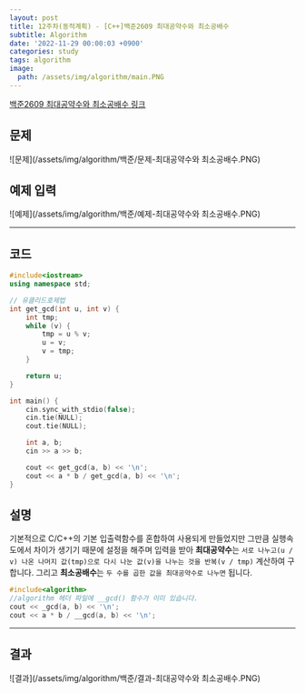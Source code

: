 ```yaml
---
layout: post
title: 12주차(동적계획) - [C++]백준2609 최대공약수와 최소공배수
subtitle: Algorithm
date: '2022-11-29 00:00:03 +0900'
categories: study
tags: algorithm
image:
  path: /assets/img/algorithm/main.PNG
---
```


[백준2609 최대공약수와 최소공배수 링크](https://www.acmicpc.net/problem/2609)

<!--more-->

## 문제
![문제](/assets/img/algorithm/백준/문제-최대공약수와 최소공배수.PNG)

## 예제 입력
![예제](/assets/img/algorithm/백준/예제-최대공약수와 최소공배수.PNG)

---

## 코드
```cpp
#include<iostream>
using namespace std;

// 유클리드호제법
int get_gcd(int u, int v) {
	int tmp;
	while (v) {
		tmp = u % v;
		u = v;
		v = tmp;
	}

	return u;
}

int main() {
    cin.sync_with_stdio(false);
    cin.tie(NULL);
    cout.tie(NULL);

	int a, b;
	cin >> a >> b;

	cout << get_gcd(a, b) << '\n';
	cout << a * b / get_gcd(a, b) << '\n';
}
```
## 설명
기본적으로 C/C++의 기본 입출력함수를 혼합하여 사용되게 만들었지만 그만큼 실행속도에서 차이가 생기기 때문에 설정을 해주며 입력을 받아 **최대공약수**는 `서로 나누고(u / v) 나온 나머지 값(tmp)으로 다시 나눈 값(v)을 나누는 것을 반복(v / tmp)` 계산하여 구합니다. 그리고 **최소공배수**는 `두 수를 곱한 값을 최대공약수로 나누면` 됩니다.
```cpp
#include<algorithm>
//algorithm 헤더 파일에 __gcd() 함수가 이미 있습니다.
cout << _gcd(a, b) << '\n';
cout << a * b / __gcd(a, b) << '\n';
```

---

## 결과
![결과](/assets/img/algorithm/백준/결과-최대공약수와 최소공배수.PNG)